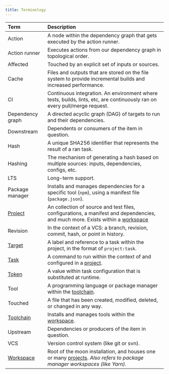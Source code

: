 ```yaml
---
title: Terminology
---
```


| Term                   | Description                                                                                                                                |
| :--------------------- | :----------------------------------------------------------------------------------------------------------------------------------------- |
| Action                 | A node within the dependency graph that gets executed by the action runner.                                                                |
| Action runner          | Executes actions from our dependency graph in topological order.                                                                           |
| Affected               | Touched by an explicit set of inputs or sources.                                                                                           |
| Cache                  | Files and outputs that are stored on the file system to provide incremental builds and increased performance.                              |
| CI                     | Continuous integration. An environment where tests, builds, lints, etc, are continuously ran on every pull/merge request.                  |
| Dependency graph       | A directed acyclic graph (DAG) of targets to run and their dependencies.                                                                   |
| Downstream             | Dependents or consumers of the item in question.                                                                                           |
| Hash                   | A unique SHA256 identifier that represents the result of a ran task.                                                                       |
| Hashing                | The mechanism of generating a hash based on multiple sources: inputs, dependencies, configs, etc.                                          |
| LTS                    | Long-term support.                                                                                                                         |
| Package manager        | Installs and manages dependencies for a specific tool (`npm`), using a manifest file (`package.json`).                                     |
| [Project][project]     | An collection of source and test files, configurations, a manifest and dependencies, and much more. Exists within a [workspace][workspace] |
| Revision               | In the context of a VCS: a branch, revision, commit, hash, or point in history.                                                            |
| [Target][target]       | A label and reference to a task within the project, in the format of `project:task`.                                                       |
| [Task][task]           | A command to run within the context of and configured in a [project][project].                                                             |
| [Token][token]         | A value within task configuration that is substituted at runtime.                                                                          |
| Tool                   | A programming language or package manager within the [toolchain][toolchain].                                                               |
| Touched                | A file that has been created, modified, deleted, or changed in any way.                                                                    |
| [Toolchain][toolchain] | Installs and manages tools within the [workspace][workspace].                                                                              |
| Upstream               | Dependencies or producers of the item in question.                                                                                         |
| VCS                    | Version control system (like git or svn).                                                                                                  |
| [Workspace][workspace] | Root of the moon installation, and houses one or many [projects][project]. _Also refers to package manager workspaces (like Yarn)._        |

[project]: ./concepts/project
[target]: ./concepts/target
[task]: ./concepts/task
[token]: ./concepts/token
[toolchain]: ./concepts/toolchain
[workspace]: ./concepts/workspace
